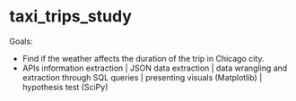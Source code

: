 # taxi_trips_study
Goals: 
- Find if the weather affects the  duration of the trip in Chicago city.
- APIs information extraction | JSON data extraction | data wrangling and extraction through SQL queries | presenting visuals (Matplotlib) | hypothesis test (SciPy)

